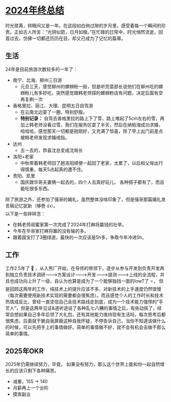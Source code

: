 # [2024年终总结](https://github.com/Winniekun/article/issues/14)

时光荏苒，转眼间又是一年。在这段如白驹过隙的岁月里，感受着每一个瞬间的珍贵。正如古人所言：“光阴似箭，日月如梭。”在忙碌的日常中，时光悄然流逝，回首过去，仿佛一切都还历历在目，却又已成为了记忆的篇章。

## 生活
24年是目前旅游次数较多的一年了：
- 南宁、北海、柳州三日游 
   - 元旦三天，感觉柳州的螺蛳粉一般，但是听完苗部长说他们在柳州吃的螺蛳粉儿有多好吃，突然感觉跟韩老师探的螺蛳粉店有问题，决定后面有空再复刷一次
- 香格里拉、丽江、大理、昆明五日自驾游 
   -  在云南北边耍了一圈，特别舒服。
   - **特别记录：** 自驾去香格里拉的路上下了雪，路上堆起了5cm左右的雪，再加上韩老师没看过雪，我们在服务区耍了半天，然后在纳帕海成功求婚，哈哈哈，感觉那天一切都是刚刚好，又充满了惊喜，除了早上出门前差点被韩老师发现求婚戒指。
- 达州
   - 五一去的，恭喜沈总变成沈局长
- 洛阳+老家
   - 中秋带着韩老师回了趟洛阳顺便一起回了老家，太累了，以后和父母出行得慎重，每天5点起真的遭不住。 
- 贵阳、凯里
   - 国庆跟华哥夫妻俩一起去的，四个人去真好玩儿， 各种搭子都有了，而且能吃很多东西。

除了旅游之外，还参加了强哥的婚礼，虽然整体没啥印象了，但是强哥那篇婚礼发言稿记忆犹新（够卷 :thumbsup:）。  
以下是一些碎碎念：
-  在韩老师闺蜜家第一次完成了2024年打麻将赢钱的壮举。
- 今年在华哥家打麻将赢的没有输的多。
- 跟着国宝打了3圈绿道，最快的一次应该是5h多，争取今年冲进5h。

## 工作
工作2.5年了 :hatched_chick:  ，从入熊厂开始，在导师的带领下，逐步从参与开发到负责开发再到独立负责技术调研--->方案设计--->开发--->提测--->上线的全流程，并且也成功向上升了一级，自认为也算是成为了一个能够独挡一面的lowT了 :star:， 但是回顾这两年的工作，纯技术上的提升应该不多，对新技术的上手速度仍然很慢（每次需要使用新技术实现的需要都会很焦虑）。而且感觉个人的工作时长和技术热情成反比，曾经一直坚信自己会技术路线走到底，成为一个技术能力强悍的“手艺人”，但是这两年见证&道听途说了各种乱七八糟的事情之后，有些动摇了，经常会想如果自己多年后领了大礼包，还有其他能力维持现有生活吗，每次思考后都很焦虑，后面就干脆自我屏蔽这种自我怀疑，不停告诉自己，当你不知道该做什么的时候，可以先把手上的事情做好。简单的事情做不好，就不会有机会去做不那么简单的事情。

## 2025年OKR
2025年仍需继续努力，毕竟， 如果没有努力，那么这个世界上能和你一起自然增长的应该只剩下各种痛苦。
- 减重，155 -> 140
- 月薪再上一个台阶
- 摸索副业